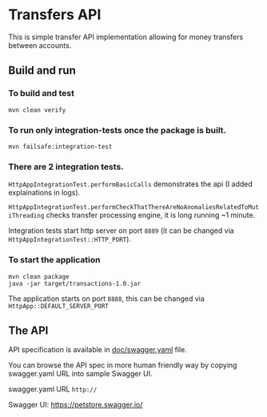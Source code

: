 # Transfers API

This is simple transfer API implementation allowing for money transfers between accounts.

## Build and run

### To build and test
```
mvn clean verify
```
### To run only integration-tests once the package is built.
```
mvn failsafe:integration-test
```
### There are 2 integration tests.
   `HttpAppIntegrationTest.performBasicCalls` demonstrates the api (I added explainations in logs). 

   `HttpAppIntegrationTest.performCheckThatThereAreNoAnomaliesRelatedToMutiThreading` checks transfer processing engine, it is long running ~1 minute.

   Integration tests start http server on port `8889` (it can be changed via `HttpAppIntegrationTest::HTTP_PORT`).
  
### To start the application
```
mvn clean package
java -jar target/transactions-1.0.jar
```
   The application starts on port `8888`, this can be changed via `HttpApp::DEFAULT_SERVER_PORT`
   
## The API
   API specification is available in [doc/swagger.yaml](doc/swagger.yaml) file.
   
   You can browse the API spec in more human friendly way by copying swagger.yaml URL into sample Swagger UI.
   
   swagger.yaml URL `http://`
   
   Swagger UI: https://petstore.swagger.io/
